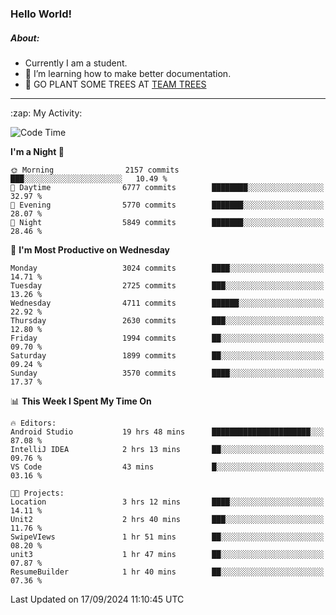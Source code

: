 ### Hello World!

##### About:
- Currently I am a student.
- 🌱 I’m learning how to make better documentation.
- 🌱 GO PLANT SOME TREES AT [TEAM TREES](https://teamtrees.org/)

---
  <summary>:zap: My Activity:</summary>
  
<!--START_SECTION:waka-->
![Code Time](http://img.shields.io/badge/Code%20Time-1%2C472%20hrs%209%20mins-blue)

**I'm a Night 🦉** 

```text
🌞 Morning                2157 commits        ███░░░░░░░░░░░░░░░░░░░░░░   10.49 % 
🌆 Daytime                6777 commits        ████████░░░░░░░░░░░░░░░░░   32.97 % 
🌃 Evening                5770 commits        ███████░░░░░░░░░░░░░░░░░░   28.07 % 
🌙 Night                  5849 commits        ███████░░░░░░░░░░░░░░░░░░   28.46 % 
```
📅 **I'm Most Productive on Wednesday** 

```text
Monday                   3024 commits        ████░░░░░░░░░░░░░░░░░░░░░   14.71 % 
Tuesday                  2725 commits        ███░░░░░░░░░░░░░░░░░░░░░░   13.26 % 
Wednesday                4711 commits        ██████░░░░░░░░░░░░░░░░░░░   22.92 % 
Thursday                 2630 commits        ███░░░░░░░░░░░░░░░░░░░░░░   12.80 % 
Friday                   1994 commits        ██░░░░░░░░░░░░░░░░░░░░░░░   09.70 % 
Saturday                 1899 commits        ██░░░░░░░░░░░░░░░░░░░░░░░   09.24 % 
Sunday                   3570 commits        ████░░░░░░░░░░░░░░░░░░░░░   17.37 % 
```


📊 **This Week I Spent My Time On** 

```text
🔥 Editors: 
Android Studio           19 hrs 48 mins      ██████████████████████░░░   87.08 % 
IntelliJ IDEA            2 hrs 13 mins       ██░░░░░░░░░░░░░░░░░░░░░░░   09.76 % 
VS Code                  43 mins             █░░░░░░░░░░░░░░░░░░░░░░░░   03.16 % 

🐱‍💻 Projects: 
Location                 3 hrs 12 mins       ████░░░░░░░░░░░░░░░░░░░░░   14.11 % 
Unit2                    2 hrs 40 mins       ███░░░░░░░░░░░░░░░░░░░░░░   11.76 % 
SwipeVIews               1 hr 51 mins        ██░░░░░░░░░░░░░░░░░░░░░░░   08.20 % 
unit3                    1 hr 47 mins        ██░░░░░░░░░░░░░░░░░░░░░░░   07.87 % 
ResumeBuilder            1 hr 40 mins        ██░░░░░░░░░░░░░░░░░░░░░░░   07.36 % 
```


 Last Updated on 17/09/2024 11:10:45 UTC
<!--END_SECTION:waka-->
